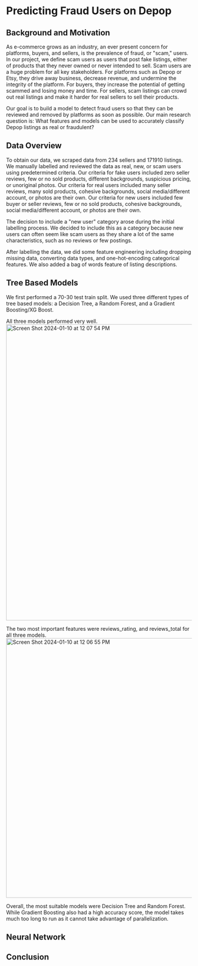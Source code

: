 # Predicting Fraud Users on Depop 

## Background and Motivation

As e-commerce grows as an industry, an ever present concern for platforms, buyers, and sellers, is the prevalence of fraud, or "scam," users. In our project, we define scam users as users that post fake listings, either of products that they never owned or never intended to sell. Scam users are a huge problem for all key stakeholders. For platforms such as Depop or Etsy, they drive away business, decrease revenue, and undermine the integrity of the platform. For buyers, they increase the potential of getting scammed and losing money and time. For sellers, scam listings can crowd out real listings and make it harder for real sellers to sell their products. 

Our goal is to build a model to detect fraud users so that they can be reviewed and removed by platforms as soon as possible. Our main research question is: What features and models can be used to accurately classify Depop listings as real or fraudulent?

## Data Overview

To obtain our data, we scraped data from 234 sellers and 171910 listings. We manually labelled and reviewed the data as real, new, or scam users using predetermined criteria. Our criteria for fake users included zero seller reviews, few or no sold products, different backgrounds, suspicious pricing, or unoriginal photos. Our criteria for real users included many seller reviews, many sold products, cohesive backgrounds, social media/different account, or photos are their own. Our criteria for new users included few buyer or seller reviews, few or no sold products, cohesive backgrounds, social media/different account, or photos are their own.

The decision to include a "new user" category arose during the initial labelling process. We decided to include this as a category because new users can often seem like scam users as they share a lot of the same characteristics, such as no reviews or few postings. 

After labelling the data, we did some feature engineering including dropping missing data, converting data types, and one-hot-encoding categorical features. We also added a bag of words feature of listing descriptions.

## Tree Based Models

We first performed a 70-30 test train split. We used three different types of tree based models: a Decision Tree, a Random Forest, and a Gradient Boosting/XG Boost.

All three models performed very well.
<img width="803" alt="Screen Shot 2024-01-10 at 12 07 54 PM" src="https://github.com/serenabai/NYC-Ubers/assets/78036684/9f7e8192-9b6c-4b0e-82e3-6cf912c0977c">

The two most important features were reviews_rating, and reviews_total for all three models.
<img width="704" alt="Screen Shot 2024-01-10 at 12 06 55 PM" src="https://github.com/serenabai/NYC-Ubers/assets/78036684/fec794f9-8de3-4e87-bacf-69cc1efee2e3">

Overall, the most suitable models were Decision Tree and Random Forest. While Gradient Boosting also had a high accuracy score, the model takes much too long to run as it cannot take advantage of parallelization.

## Neural Network

## Conclusion
